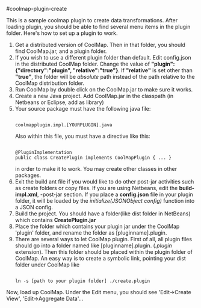 #coolmap-plugin-create

This is a sample coolmap plugin to create data transformations. After loading plugin, you should be able to find several menu items in the plugin folder. Here's how to set up a plugin to work.

1. Get a distributed version of CoolMap. Then in that folder, you should find CoolMap.jar, and a plugin folder.
2. If you wish to use a different plugin folder than default. Edit config.json in the distributed CoolMap folder. Change the value of **"plugin":{"directory":"plugin", "relative":"true"}**. If **"relative"** is set other than **"true"**, the folder will be *absolute* path instead of the path relative to the CoolMap distribution folder.
3. Run CoolMap by double click on the CoolMap.jar to make sure it works.
4. Create a new Java project. Add CoolMap.jar in the classpath (in Netbeans or Eclipse, add as library)
5. Your source package must have the following java file:  
   ```
   
   coolmapplugin.impl.[YOURPLUGIN].java
   
   ```  
   Also within this file, you must have a directive like this:  
   ```
   
   @PluginImplementation
   public class CreatePlugin implements CoolMapPlugin { ... }
   
   ```  
   in order to make it to work. You may create other classes in other packages.
6. Exit the build ant file if you would like to do other post-jar activities such as create folders or copy files. If you are using Netbeans, edit the **build-impl.xml**, -post-jar section. If you place a **config.json** file in your plugin folder, it will be loaded by the *initialize(JSONObject config)* function into a JSON config.
7. Build the project. You should have a folder(like dist folder in NetBeans) which contains **CreatePlugin.jar**
8. Place the folder which contains your plugin jar under the CoolMap 'plugin' folder, and rename the folder as [pluginname].plugin.
9. There are several ways to let CoolMap plugin. First of all, all plugin files should go into a folder named like [pluginname].plugin. (*.plugin* extension). Then this folder should be placed within the plugin folder of CoolMap. An easy way is to create a symbolic link, pointing your dist folder under CoolMap like
   ```
   
   ln -s [path to your plugin folder] ./create.plugin
   
   ```

Now, load up CoolMap. Under the Edit menu, you should see 'Edit->Create View', 'Edit->Aggregate Data'...
